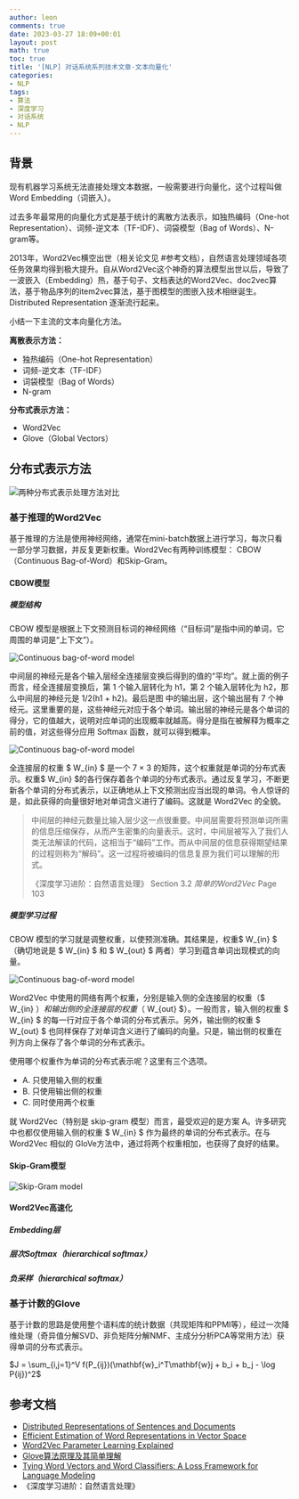 ```yaml
---
author: leon
comments: true
date: 2023-03-27 18:09+00:01
layout: post
math: true
toc: true
title: '[NLP] 对话系统系列技术文章-文本向量化'
categories:
- NLP
tags:
- 算法
- 深度学习
- 对话系统
- NLP
---
```



## 背景

现有机器学习系统无法直接处理文本数据，一般需要进行向量化，这个过程叫做Word Embedding（词嵌入）。

过去多年最常用的向量化方式是基于统计的离散方法表示，如独热编码（One-hot Representation）、词频-逆文本（TF-IDF）、词袋模型（Bag of Words）、N-gram等。

2013年，Word2Vec横空出世（相关论文见 #参考文档），自然语言处理领域各项任务效果均得到极大提升。自从Word2Vec这个神奇的算法模型出世以后，导致了一波嵌入（Embedding）热，基于句子、文档表达的Word2Vec、doc2vec算法，基于物品序列的item2vec算法，基于图模型的图嵌入技术相继诞生。Distributed Representation 逐渐流行起来。

小结一下主流的文本向量化方法。

**离散表示方法：**

- 独热编码（One-hot Representation）
- 词频-逆文本（TF-IDF）
- 词袋模型（Bag of Words）
- N-gram

**分布式表示方法：**

- Word2Vec
- Glove（Global Vectors）

## 分布式表示方法

![两种分布式表示处理方法对比](/images/nlp/word2vec/word-distributed-representation.jpg)

### 基于推理的Word2Vec
基于推理的方法是使用神经网络，通常在mini-batch数据上进行学习，每次只看一部分学习数据，并反复更新权重。Word2Vec有两种训练模型： CBOW（Continuous Bag-of-Word）和Skip-Gram。

#### CBOW模型

##### 模型结构

CBOW 模型是根据上下文预测目标词的神经网络（“目标词”是指中间的单词，它周围的单词是“上下文”）。

![Continuous bag-of-word model](/images/nlp/word2vec/CBOW-network.jpg)

中间层的神经元是各个输入层经全连接层变换后得到的值的“平均”。就上面的例子而言，经全连接层变换后，第 1 个输入层转化为 h1，第 2 个输入层转化为 h2，那么中间层的神经元是 1/2(h1 + h2)。最后是图 中的输出层，这个输出层有 7 个神经元。这里重要的是，这些神经元对应于各个单词。输出层的神经元是各个单词的得分，它的值越大，说明对应单词的出现概率就越高。得分是指在被解释为概率之前的值，对这些得分应用 Softmax 函数，就可以得到概率。

![Continuous bag-of-word model](/images/nlp/word2vec/CBOW-win.jpg)

全连接层的权重 $ W_{in} $ 是一个 7 × 3 的矩阵，这个权重就是单词的分布式表示。权重$ W_{in} $的各行保存着各个单词的分布式表示。通过反复学习，不断更新各个单词的分布式表示，以正确地从上下文预测出应当出现的单词。令人惊讶的是，如此获得的向量很好地对单词含义进行了编码。这就是 Word2Vec 的全貌。

> 中间层的神经元数量比输入层少这一点很重要。中间层需要将预测单词所需的信息压缩保存，从而产生密集的向量表示。这时，中间层被写入了我们人类无法解读的代码，这相当于“编码”工作。而从中间层的信息获得期望结果的过程则称为“解码”。这一过程将被编码的信息复原为我们可以理解的形式。
> 
>  《深度学习进阶：自然语言处理》 Section 3.2 *简单的Word2Vec* Page 103

##### 模型学习过程

CBOW 模型的学习就是调整权重，以使预测准确。其结果是，权重$ W_{in} $（确切地说是 $ W_{in} $ 和 $ W_{out} $ 两者）学习到蕴含单词出现模式的向量。

![Continuous bag-of-word model](/images/nlp/word2vec/CBOW-learning1.jpg)

Word2Vec 中使用的网络有两个权重，分别是输入侧的全连接层的权重（$ W_{in} $）和输出侧的全连接层的权重（$ W_{out} $）。一般而言，输入侧的权重 $ W_{in} $ 的每一行对应于各个单词的分布式表示。另外，输出侧的权重 $ W_{out} $ 也同样保存了对单词含义进行了编码的向量。只是，输出侧的权重在列方向上保存了各个单词的分布式表示。

使用哪个权重作为单词的分布式表示呢？这里有三个选项。
- A. 只使用输入侧的权重
- B. 只使用输出侧的权重
- C. 同时使用两个权重

就 Word2Vec（特别是 skip-gram 模型）而言，最受欢迎的是方案 A。许多研究中也都仅使用输入侧的权重 $ W_{in} $ 作为最终的单词的分布式表示。在与 Word2Vec 相似的 GloVe方法中，通过将两个权重相加，也获得了良好的结果。


#### Skip-Gram模型

![Skip-Gram model](/images/nlp/word2vec/Skip-Gram.jpg)

#### Word2Vec高速化

##### Embedding层

##### 层次Softmax（hierarchical softmax）

##### 负采样（hierarchical softmax）

### 基于计数的Glove

基于计数的思路是使用整个语料库的统计数据（共现矩阵和PPMI等），经过一次降维处理（奇异值分解SVD、非负矩阵分解NMF、主成分分析PCA等常用方法）获得单词的分布式表示。


$J = \sum_{i,j=1}^V f(P_{ij})(\mathbf{w}_i^T\mathbf{w}j + b_i + b_j - \log P{ij})^2$

## 参考文档

- [Distributed Representations of Sentences and Documents]()
- [Efficient Estimation of Word Representations in Vector Space](https://arxiv.org/abs/1301.3781v3)
- [Word2Vec Parameter Learning Explained](https://www.researchgate.net/publication/268226652_Word2Vec_Parameter_Learning_Explained)
- [Glove算法原理及其简单理解](https://zhuanlan.zhihu.com/p/50946044)
- [Tying Word Vectors and Word Classifiers: A Loss Framework for Language Modeling](https://arxiv.org/abs/1611.01462)
- 《深度学习进阶：自然语言处理》
